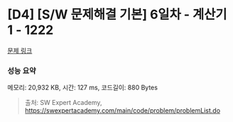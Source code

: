 # [D4] [S/W 문제해결 기본] 6일차 - 계산기1 - 1222 

[문제 링크](https://swexpertacademy.com/main/code/problem/problemDetail.do?contestProbId=AV14mbSaAEwCFAYD) 

### 성능 요약

메모리: 20,932 KB, 시간: 127 ms, 코드길이: 880 Bytes



> 출처: SW Expert Academy, https://swexpertacademy.com/main/code/problem/problemList.do